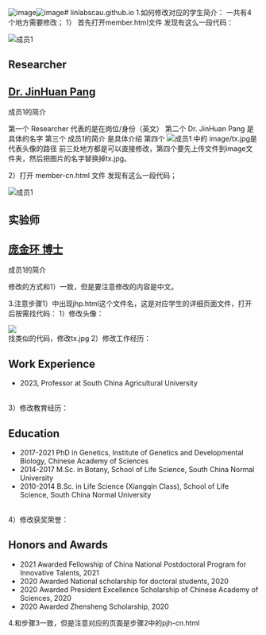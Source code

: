 ![image](https://github.com/linlabscau/linlabscau.github.io/assets/147996306/e1b2c0c2-3d60-4bec-8e11-3f27dc9c23bf)![image](https://github.com/linlabscau/linlabscau.github.io/assets/147996306/d402b02b-9d96-4cb3-babb-0db56051956e)# linlabscau.github.io
1.如何修改对应的学生简介：
一共有4个地方需要修改；
1）
首先打开member.html文件
发现有这么一段代码：
<div class="member col col-md-2">
			  <img src="image/tx.jpg" alt="成员1">
			  <h2>Researcher</h2>
			  <h2><a style="color: inherit;" href="jhp.html">Dr. JinHuan Pang</a></h2>
			  <p>成员1的简介</p>
</div> 
第一个 Researcher 代表的是在岗位/身份（英文）
第二个 Dr. JinHuan Pang 是具体的名字
第三个 成员1的简介 是具体介绍
第四个  <img src="image/tx.jpg" alt="成员1"> 中的 image/tx.jpg是代表头像的路径
前三处地方都是可以直接修改，第四个要先上传文件到image文件夹，然后把图片的名字替换掉tx.jpg。

2）打开 member-cn.html 文件
发现有这么一段代码；
<div class="member col col-md-2">
				<img src="image/tx.jpg" alt="成员1">
				<h2>实验师</h2>
				<h2><a style="color: inherit;" href="pjh-cn.html">庞金环 博士</a></h2>
				<p>成员1的简介</p>
</div>
修改的方式和1）一致，但是要注意修改的内容是中文。

3.注意步骤1）中出现jhp.html这个文件名，这是对应学生的详细页面文件，打开后按需找代码：
1）修改头像：
<div class="col col-md-4">
					<div class="member-portrait">
						<img src = "image/tx.jpg">
					</div>
</div>
找类似的代码，修改tx.jpg
2）修改工作经历：
<br><h2>Work Experience</h2>                                                                     
					<ul>
						<li>2023, Professor at South China Agricultural University </li>
</ul><br>
3）修改教育经历：
<h2>Education</h2>
					<ul>
						<li>2017-2021	PhD in Genetics, Institute of Genetics and Developmental Biology, Chinese Academy of Sciences
						<li>2014-2017	M.Sc. in Botany, School of Life Science, South China Normal University</li>
						<li>2010-2014	B.Sc. in Life Science (Xiangqin Class), School of Life Science, South China Normal University</li>
					</ul><br>
4）修改获奖荣誉：
					<h2>Honors and Awards</h2>
					<ul>
						<li>2021	Awarded Fellowship of China National Postdoctoral Program for Innovative Talents, 2021</li>
						<li>2020	Awarded National scholarship for doctoral students, 2020</li>
						<li>2020	Awarded President Excellence Scholarship of Chinese Academy of Sciences, 2020 </li>
						<li>2020	Awarded Zhensheng Scholarship, 2020</li>
					</ul>
4.和步骤3一致，但是注意对应的页面是步骤2中的pjh-cn.html


